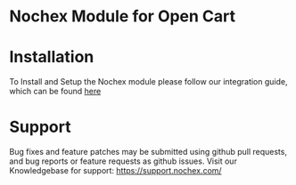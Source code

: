 Nochex Module for Open Cart
============

Installation
============
To Install and Setup the Nochex module please follow our integration guide, which can be found <a href="https://support.nochex.com/kb/faq.php?id=146">here</a> 

Support
=====================
Bug fixes and feature patches may be submitted using github pull requests, and bug reports or feature requests as github issues.
Visit our Knowledgebase for support: https://support.nochex.com/

